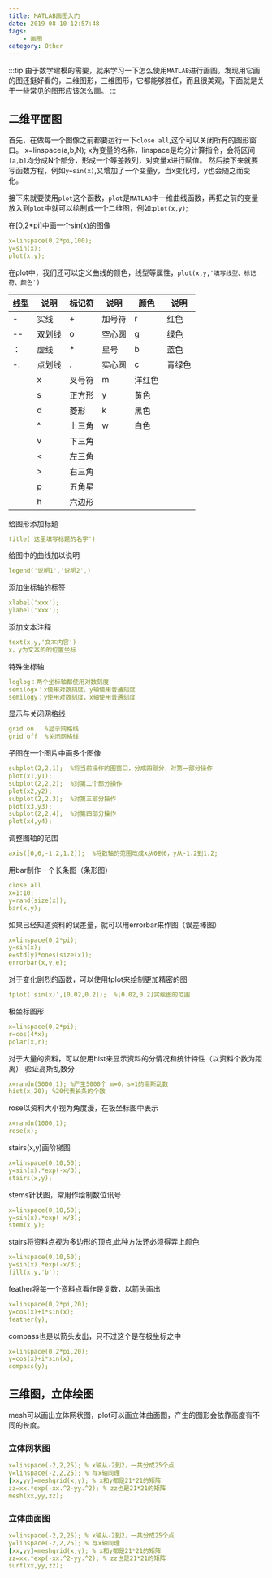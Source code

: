 ```yaml
---
title: MATLAB画图入门
date: 2019-08-10 12:57:48
tags: 
    - 画图
category: Other
---
```


:::tip
由于数学建模的需要，就来学习一下怎么使用`MATLAB`进行画图。发现用它画的图还挺好看的，二维图形，三维图形，它都能够胜任，而且很美观，下面就是关于一些常见的图形应该怎么画。
:::

<!-- more -->

## 二维平面图

首先，在做每一个图像之前都要运行一下`close all`,这个可以关闭所有的图形窗口。
x=linspace(a,b,N);
x为变量的名称，linspace是均分计算指令，会将区间`[a,b]`均分成N个部分，形成一个等差数列，对变量x进行赋值。
然后接下来就要写函数方程，例如`y=sin(x)`,又增加了一个变量y，当x变化时，y也会随之而变化。


接下来就要使用`plot`这个函数，`plot`是`MATLAB`中一维曲线函数，再把之前的变量放入到`plot`中就可以绘制成一个二维图，例如:`plot(x,y)`;

在[0,2*pi]中画一个sin(x)的图像

```yaml
x=linspace(0,2*pi,100);
y=sin(x);
plot(x,y);
```

在plot中，我们还可以定义曲线的颜色，线型等属性，`plot(x,y,'填写线型、标记符、颜色')`

线型|说明|标记符|说明|颜色|说明
-|-|-|-|-|-
-|实线|+|加号符|r|红色
--|双划线|o|空心圆|g|绿色
：|虚线|*|星号|b|蓝色
-.|点划线|.|实心圆|c|青绿色
 | |x|叉号符|m|洋红色
 | |s|正方形|y|黄色
 | |d|菱形|k|黑色
 | |^|上三角|w|白色
 | |v|下三角| |  
 | |<|左三角| | 
 | |>|右三角| | 
 | |p|五角星| | 
 | |h|六边形| | 

给图形添加标题

```yaml
title('这里填写标题的名字')
```

给图中的曲线加以说明

```yaml
legend('说明1','说明2',)
```

添加坐标轴的标签

```yaml
xlabel('xxx');
ylabel('xxx');
```

添加文本注释

```yaml
text(x,y,'文本内容')
x，y为文本的的位置坐标
```

特殊坐标轴

```yaml
loglog：两个坐标轴都使用对数刻度
semilogx：x使用对数刻度，y轴使用普通刻度
semilogy：y使用对数刻度，x轴使用普通刻度
```

显示与关闭网格线

```yaml
grid on   %显示网格线
grid off  %关闭网格线

```

子图在一个图片中画多个图像

```yaml
subplot(2,2,1);  %将当前操作的图窗口，分成四部分，对第一部分操作
plot(x1,y1);
subplot(2,2,2);  %对第二个部分操作
plot(x2,y2);
subplot(2,2,3);  %对第三部分操作
plot(x3,y3);
subplot(2,2,4);  %对第四部分操作
plot(x4,y4);
```

调整图轴的范围

```yaml
axis([0,6,-1.2,1.2]);  %将数轴的范围改成x从0到6，y从-1.2到1.2;
```

用bar制作一个长条图（条形图）

```yaml
close all
x=1:10;
y=rand(size(x));
bar(x,y);
```

如果已经知道资料的误差量，就可以用errorbar来作图（误差棒图）

```yaml
x=linspace(0,2*pi);
y=sin(x);
e=std(y)*ones(size(x));
errorbar(x,y,e);
```

对于变化剧烈的函数，可以使用fplot来绘制更加精密的图

```yaml
fplot('sin(x)',[0.02,0.2]);  %[0.02,0.2]实绘图的范围
```

极坐标图形

```yaml
x=linspace(0,2*pi);
r=cos(4*x);
polar(x,r);
```

对于大量的资料，可以使用hist来显示资料的分情况和统计特性（以资料个数为距离）
验证高斯乱数分

```yaml
x=randn(5000,1); %产生5000个 m=0，s=1的高斯乱数
hist(x,20); %20代表长条的个数
```

rose以资料大小视为角度漫，在极坐标图中表示

```yaml
x=randn(1000,1);
rose(x);
```

stairs(x,y)画阶梯图

```yaml
x=linspace(0,10,50);
y=sin(x).*exp(-x/3);
stairs(x,y);
```

stems针状图，常用作绘制数位讯号

```yaml
x=linspace(0,10,50);
y=sin(x).*exp(-x/3);
stem(x,y);
```

stairs将资料点视为多边形的顶点,此种方法还必须得弄上颜色

```yaml
x=linspace(0,10,50);
y=sin(x).*exp(-x/3);
fill(x,y,'b');
```

feather将每一个资料点看作是复数，以箭头画出

```yaml
x=linspace(0,2*pi,20);
y=cos(x)+i*sin(x);
feather(y);
```

compass也是以箭头发出，只不过这个是在极坐标之中

```yaml
x=linspace(0,2*pi,20);
y=cos(x)+i*sin(x);
compass(y);
```

## 三维图，立体绘图

mesh可以画出立体网状图，plot可以画立体曲面图，产生的图形会依靠高度有不同的长度。

### 立体网状图

```yaml
x=linspace(-2,2,25); % x轴从-2到2，一共分成25个点
y=linspace(-2,2,25); % 与x轴同理
[xx,yy]=meshgrid(x,y); % x和y都是21*21的矩阵
zz=xx.*exp(-xx.^2-yy.^2); % zz也是21*21的矩阵
mesh(xx,yy,zz);
```

### 立体曲面图

```yaml
x=linspace(-2,2,25); % x轴从-2到2，一共分成25个点
y=linspace(-2,2,25); % 与x轴同理
[xx,yy]=meshgrid(x,y); % x和y都是21*21的矩阵
zz=xx.*exp(-xx.^2-yy.^2); % zz也是21*21的矩阵
surf(xx,yy,zz); 
```

